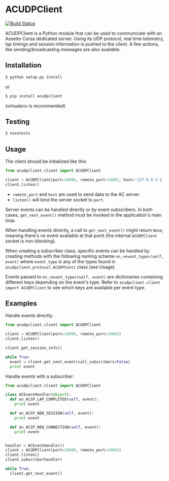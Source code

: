 # ACUDPClient

[![Build Status](https://travis-ci.org/joaoubaldo/acudpclient.svg?branch=master)](https://travis-ci.org/joaoubaldo/acudpclient)

ACUDPClient is a Python module that can be used to communicate with an Assetto Corsa dedicated server.
Using its UDP protocol, real time telemetry, lap timings and session information is pushed to the client.
A few actions, like sending/broadcasting messages are also available.


## Installation

```bash
$ python setup.py install
```

or

```bash
$ pip install acudpclient
```

(virtualenv is recommended)


## Testing
```bash
$ nosetests
```

## Usage

The client should be initialized like this:
```python
from acudpclient.client import ACUDPClient

client = ACUDPClient(port=10000, remote_port=10001, host='127.0.0.1')
client.listen()
```

* `remote_port` and `host` are used to send data to the AC server
* `listen()` will bind the server socket to `port`.

Server events can be handled directly or by event subscribers. In
both cases, `get_next_event()` method must be invoked in the
application's main loop.

When handling events directly, a call to `get_next_event()`
might return `None`, meaning there's no event available at that
point (the internal `ACUDPClient` socket is non-blocking).

When creating a subscriber class, specific events can be handled by creating
methods with the following naming scheme `on_<event_type>(self, event)`
where `event_type` is any of the types found in
`acudpclient.protocol.ACUDPConst` class (see Usage).

Events passed to `on_<event_type>(self, event)` are dictionaries containing
different keys depending on the event's type. Refer to `acudpclient.client import ACUDPClient`
to see which keys are available per event type.


## Examples

Handle events directly:
```python
from acudpclient.client import ACUDPClient

client = ACUDPClient(port=10000, remote_port=10001)
client.listen()

client.get_session_info()

while True:
  event = client.get_next_event(call_subscribers=False)
  print event
```


Handle events with a subscriber:
```python
from acudpclient.client import ACUDPClient

class ACEventHandler(object):
  def on_ACSP_LAP_COMPLETED(self, event):
    print event

  def on_ACSP_NEW_SESSION(self, event):
    print event

  def on_ACSP_NEW_CONNECTION(self, event):
    print event


handler = ACEventHandler()
client = ACUDPClient(port=10000, remote_port=10001)
client.listen()
client.subscribe(handler)

while True:
  client.get_next_event()
```
